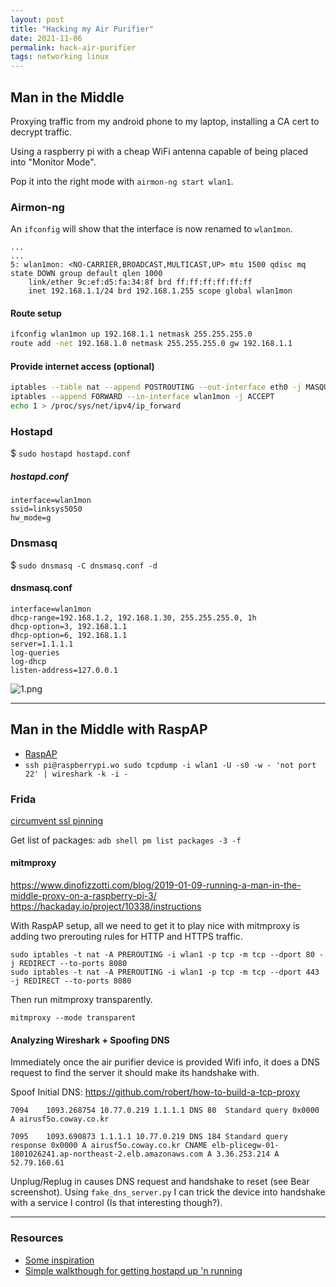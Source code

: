 ```yaml
---
layout: post
title: "Hacking my Air Purifier"
date: 2021-11-06
permalink: hack-air-purifier
tags: networking linux
---
```

<!-- ![1.png]({{site.url}}/assets/resources-hack-air-purifier/1.png) -->

## Man in the Middle

Proxying traffic from my android phone to my laptop, installing a CA cert to decrypt traffic.

Using a raspberry pi with a cheap WiFi antenna capable of being placed into "Monitor Mode".  

Pop it into the right mode with `airmon-ng start wlan1`.

### Airmon-ng

An `ifconfig` will show that the interface is now renamed to `wlan1mon`.

```
...
...
5: wlan1mon: <NO-CARRIER,BROADCAST,MULTICAST,UP> mtu 1500 qdisc mq state DOWN group default qlen 1000
    link/ether 9c:ef:d5:fa:34:8f brd ff:ff:ff:ff:ff:ff
    inet 192.168.1.1/24 brd 192.168.1.255 scope global wlan1mon
```

#### Route setup

```bash
ifconfig wlan1mon up 192.168.1.1 netmask 255.255.255.0
route add -net 192.168.1.0 netmask 255.255.255.0 gw 192.168.1.1
```

#### Provide internet access (optional)
```bash
iptables --table nat --append POSTROUTING --out-interface eth0 -j MASQUERADE
iptables --append FORWARD --in-interface wlan1mon -j ACCEPT
echo 1 > /proc/sys/net/ipv4/ip_forward
```

### Hostapd

$ `sudo hostapd hostapd.conf`

##### hostapd.conf
```
interface=wlan1mon
ssid=linksys5050
hw_mode=g
```

### Dnsmasq

$ `sudo dnsmasq -C dnsmasq.conf -d`

#### dnsmasq.conf
```
interface=wlan1mon
dhcp-range=192.168.1.2, 192.168.1.30, 255.255.255.0, 1h
dhcp-option=3, 192.168.1.1
dhcp-option=6, 192.168.1.1
server=1.1.1.1
log-queries
log-dhcp
listen-address=127.0.0.1
```

![1.png]({{site.url}}/assets/resources-hack-air-purifier/1.png)


-----

## Man in the Middle with RaspAP

- [RaspAP](https://docs.raspap.com/)
- `ssh pi@raspberrypi.wo sudo tcpdump -i wlan1 -U -s0 -w - 'not port 22' | wireshark -k -i -`

### Frida 

[circumvent ssl pinning](https://joshspicer.com/ssl-pinning-android)

Get list of packages: `adb shell pm list packages -3 -f`

#### mitmproxy

https://www.dinofizzotti.com/blog/2019-01-09-running-a-man-in-the-middle-proxy-on-a-raspberry-pi-3/
https://hackaday.io/project/10338/instructions


With RaspAP setup, all we need to get it to play nice with mitmproxy is adding two prerouting rules for HTTP and HTTPS traffic.

```
sudo iptables -t nat -A PREROUTING -i wlan1 -p tcp -m tcp --dport 80 -j REDIRECT --to-ports 8080
sudo iptables -t nat -A PREROUTING -i wlan1 -p tcp -m tcp --dport 443 -j REDIRECT --to-ports 8080
```

Then run mitmproxy transparently.

`mitmproxy --mode transparent`

#### Analyzing Wireshark + Spoofing DNS

Immediately once the air purifier device is provided Wifi info, it does a DNS request to find the server it should make its handshake with.

Spoof Initial DNS: https://github.com/robert/how-to-build-a-tcp-proxy
```
7094	1093.268754	10.77.0.219	1.1.1.1	DNS	80	Standard query 0x0000 A airusf5o.coway.co.kr
```

```
7095	1093.690873	1.1.1.1	10.77.0.219	DNS	184	Standard query response 0x0000 A airusf5o.coway.co.kr CNAME elb-plicegw-01-1801026241.ap-northeast-2.elb.amazonaws.com A 3.36.253.214 A 52.79.160.61
```

Unplug/Replug in causes DNS request and handshake to reset (see Bear screenshot). Using `fake_dns_server.py` I can trick the device into handshake with a service I control (Is that interesting though?).


-----

### Resources

- [Some inspiration](https://xakcop.com/post/ctrl-air-purifier/)
- [Simple walkthough for getting hostapd up 'n running](https://blog.yezz.me/blog/How-To-Start-a-Fake-Access-Point)